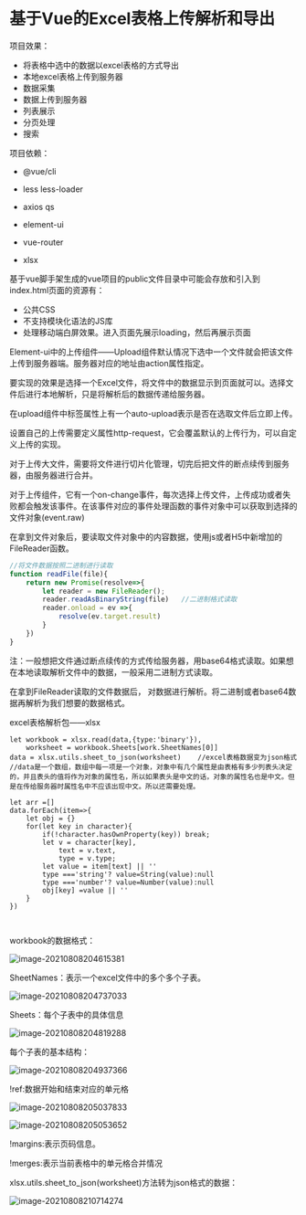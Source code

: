 # 基于Vue的Excel表格上传解析和导出

项目效果：

- 将表格中选中的数据以excel表格的方式导出
- 本地excel表格上传到服务器
- 数据采集
- 数据上传到服务器
- 列表展示
- 分页处理
- 搜索

项目依赖：

- @vue/cli

- less less-loader

- axios  qs

- element-ui

- vue-router

- xlsx

  

基于vue脚手架生成的vue项目的public文件目录中可能会存放和引入到index.html页面的资源有：

- 公共CSS
- 不支持模块化语法的JS库
- 处理移动端白屏效果。进入页面先展示loading，然后再展示页面





Element-ui中的上传组件——Upload组件默认情况下选中一个文件就会把该文件上传到服务器端。服务器对应的地址由action属性指定。

要实现的效果是选择一个Excel文件，将文件中的数据显示到页面就可以。选择文件后进行本地解析，只是将解析后的数据传递给服务器。

在upload组件中标签属性上有一个auto-upload表示是否在选取文件后立即上传。

设置自己的上传需要定义属性http-request，它会覆盖默认的上传行为，可以自定义上传的实现。

对于上传大文件，需要将文件进行切片化管理，切完后把文件的断点续传到服务器，由服务器进行合并。

对于上传组件，它有一个on-change事件，每次选择上传文件，上传成功或者失败都会触发该事件。在该事件对应的事件处理函数的事件对象中可以获取到选择的文件对象(event.raw)

在拿到文件对象后，要读取文件对象中的内容数据，使用js或者H5中新增加的FileReader函数。

````js
//将文件数据按照二进制进行读取
function readFile(file){
	return new Promise(resolve=>{
		let reader = new FileReader();
		reader.readAsBinaryString(file)   //二进制格式读取
		reader.onload = ev =>{
			resolve(ev.target.result)
		}
	})
}
````

注：一般想把文件通过断点续传的方式传给服务器，用base64格式读取。如果想在本地读取解析文件中的数据，一般采用二进制方式读取。



在拿到FileReader读取的文件数据后， 对数据进行解析。将二进制或者base64数据再解析为我们想要的数据格式。 

excel表格解析包——xlsx

```
let workbook = xlsx.read(data,{type:'binary'}),  
	worksheet = workbook.Sheets[work.SheetNames[0]]
data = xlsx.utils.sheet_to_json(worksheet)    //excel表格数据变为json格式
//data是一个数组，数组中每一项是一个对象，对象中有几个属性是由表格有多少列表头决定的，并且表头的值将作为对象的属性名，所以如果表头是中文的话，对象的属性名也是中文。但是在传给服务器时属性名中不应该出现中文。所以还需要处理。

let arr =[]
data.forEach(item=>{
	let obj = {}
	for(let key in character){
		if(!character.hasOwnProperty(key)) break;
		let v = character[key],
			text = v.text,
            type = v.type;
        let value = item[text] || ''
        type ==='string'? value=String(value):null
        type ==='number'? value=Number(value):null
        obj[key] =value || '' 
	}
})



```

workbook的数据格式：

![image-20210808204615381](C:\Users\dukkha\AppData\Roaming\Typora\typora-user-images\image-20210808204615381.png)

SheetNames：表示一个excel文件中的多个多个子表。

![image-20210808204737033](C:\Users\dukkha\AppData\Roaming\Typora\typora-user-images\image-20210808204737033.png)

Sheets：每个子表中的具体信息

![image-20210808204819288](C:\Users\dukkha\AppData\Roaming\Typora\typora-user-images\image-20210808204819288.png)



每个子表的基本结构：

![image-20210808204937366](C:\Users\dukkha\AppData\Roaming\Typora\typora-user-images\image-20210808204937366.png)

!ref:数据开始和结束对应的单元格

![image-20210808205037833](C:\Users\dukkha\AppData\Roaming\Typora\typora-user-images\image-20210808205037833.png)

![image-20210808205053652](C:\Users\dukkha\AppData\Roaming\Typora\typora-user-images\image-20210808205053652.png)

!margins:表示页码信息。

!merges:表示当前表格中的单元格合并情况



xlsx.utils.sheet_to_json(worksheet)方法转为json格式的数据：

![image-20210808210714274](C:\Users\dukkha\AppData\Roaming\Typora\typora-user-images\image-20210808210714274.png)